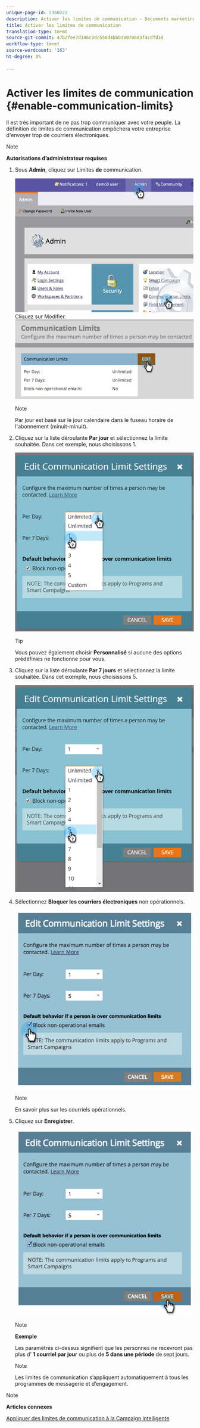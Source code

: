 ```yaml
---
unique-page-id: 2360222
description: Activer les limites de communication - Documents marketing - Documentation du produit
title: Activer les limites de communication
translation-type: tm+mt
source-git-commit: 47b2fee7d146c3dc558d4bbb10070683f4cdfd3d
workflow-type: tm+mt
source-wordcount: '163'
ht-degree: 0%

---
```



# Activer les limites de communication {#enable-communication-limits}

Il est très important de ne pas trop communiquer avec votre peuple. La définition de limites de communication empêchera votre entreprise d&#39;envoyer trop de courriers électroniques.

>[!NOTE]
>
>**Autorisations d’administrateur requises**

1. Sous **Admin**, cliquez sur Limites **de** communication.

   ![](assets/image2014-9-18-15-3a53-3a37.png)
Cliquez sur Modifier.
   ![](assets/image2014-9-18-15-3a53-3a47.png)

   >[!NOTE]
   >
   >
   >Par jour est basé sur le jour calendaire dans le fuseau horaire de l&#39;abonnement (minuit-minuit).

1. Cliquez sur la liste déroulante **Par jour** et sélectionnez la limite souhaitée. Dans cet exemple, nous choisissons 1.

   ![](assets/three.png)

   >[!TIP]
   >
   >Vous pouvez également choisir **Personnalisé** si aucune des options prédéfinies ne fonctionne pour vous.

1. Cliquez sur la liste déroulante **Par 7 jours** et sélectionnez la limite souhaitée. Dans cet exemple, nous choisissons 5.

   ![](assets/four.png)

1. Sélectionnez **Bloquer les courriers électroniques** non opérationnels.

   ![](assets/five.png)

   >[!NOTE]
   >
   >En savoir plus sur les courriels [](http://docs.marketo.com/display/DOCS/Make+an+Email+Operational) opérationnels.

1. Cliquez sur **Enregistrer**.

   ![](assets/six.png)

   >[!NOTE]
   >
   >**Exemple**
   >
   >
   >Les paramètres ci-dessus signifient que les personnes ne recevront pas plus d&#39; **1 courriel par jour** ou plus de **5 dans une période** de sept jours.

   >[!NOTE]
   >
   >
   >Les limites de communication s’appliquent automatiquement à tous les programmes de messagerie et d’engagement.

>[!NOTE]
>
>**Articles connexes**
>
>[Appliquer des limites de communication à la Campaign intelligente](../../../product-docs/core-marketo-concepts/smart-campaigns/using-smart-campaigns/apply-communication-limits-to-smart-campaign.md)

